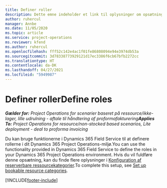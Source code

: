 ```yaml
---
title: Definer roller
description: Dette emne indeholder et link til oplysninger om opsætning af reserverbare ressourcekategorier.
author: ruhercul
manager: Annbe
ms.date: 11/05/2020
ms.topic: article
ms.service: project-operations
ms.reviewer: kfend
ms.author: ruhercul
ms.openlocfilehash: fff52c142e4ac1f01fe86808094e94e3974db53a
ms.sourcegitcommit: 3d78338773929121d17ec3386f6cb67bfb2272cc
ms.translationtype: HT
ms.contentlocale: da-DK
ms.lasthandoff: 04/27/2021
ms.locfileid: "5949987"
---
```

# <a name="define-roles"></a><span data-ttu-id="e1129-103">Definer roller</span><span class="sxs-lookup"><span data-stu-id="e1129-103">Define roles</span></span>

<span data-ttu-id="e1129-104">_**Gælder for:** Project Operations for scenarier baseret på ressource/ikke-lager, lille udrulning - aftale til håndtering af proformafakturering_</span><span class="sxs-lookup"><span data-stu-id="e1129-104">_**Applies To:** Project Operations for resource/non-stocked based scenarios, Lite deployment - deal to proforma invoicing_</span></span>

<span data-ttu-id="e1129-105">Du kan bruge funktionerne i Dynamics 365 Field Service til at definere rollerne i dit Dynamics 365 Project Operations-miljø.</span><span class="sxs-lookup"><span data-stu-id="e1129-105">You can use the functionality provided in Dynamics 365 Field Service to define the roles in your Dynamics 365 Project Operations environment.</span></span> <span data-ttu-id="e1129-106">Hvis du vil fuldføre denne opsætning, kan du finde flere oplysninger i [Konfiguration af reserverbare ressourcekategorier](/dynamics365/field-service/set-up-bookable-resource-categories).</span><span class="sxs-lookup"><span data-stu-id="e1129-106">To complete this setup, see [Set up bookable resource categories](/dynamics365/field-service/set-up-bookable-resource-categories).</span></span>


[!INCLUDE[footer-include](../includes/footer-banner.md)]